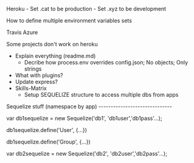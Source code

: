 Heroku
	- Set .cat to be production
	- Set .xyz to be development

How to define multiple environment variables sets

Travis Azure
	
Some projects don't work on heroku

- Explain everything (readme.md)
	- Decribe how process.env overrides config.json; No objects; Only strings
- What with plugins?
- Update express?
- Skills-Matrix
	- Setup SEQUELIZE structure to access multiple dbs from apps

Sequelize stuff (namespace by app) ------------------------------

var db1sequelize = new Sequelize('db1', 'db1user','db1pass'...);

db1sequelize.define('User', {...})

db1sequelize.define('Group', {...})

var db2sequelize = new Sequelize('db2', 'db2user','db2pass'...);
